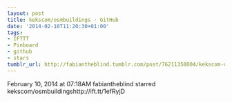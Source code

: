 ```yaml
---
layout: post
title: kekscom/osmbuildings · GitHub
date: '2014-02-10T11:20:30+01:00'
tags:
- IFTTT
- Pinboard
- github
- stars
tumblr_url: http://fabiantheblind.tumblr.com/post/76211358004/kekscom-osmbuildings-github
---
```

February 10, 2014 at 07:18AM
fabiantheblind starred kekscom/osmbuildingshttp://ift.tt/1efRyjD
